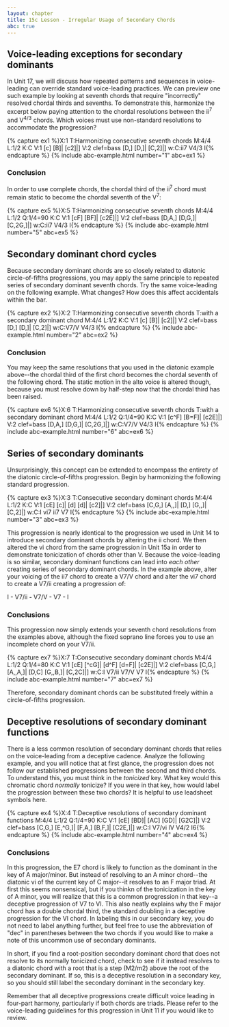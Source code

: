 ```yaml
---
layout: chapter
title: 15c Lesson - Irregular Usage of Secondary Chords
abc: true
---
```


## Voice-leading exceptions for secondary dominants

In Unit 17, we will discuss how repeated patterns and sequences in voice-leading can override standard voice-leading practices. We can preview one such example by looking at seventh chords that require "incorrectly" resolved chordal thirds and sevenths. To demonstrate this, harmonize the excerpt below paying attention to the chordal resolutions between the ii<sup>7</sup> and V<sup>4/3</sup> chords. Which voices must use non-standard resolutions to accommodate the progression?

{% capture ex1 %}X:1
T:Harmonizing consecutive seventh chords
M:4/4
L:1/2
K:C
V:1
[c] [B]| [c2]|]
V:2 clef=bass
[D,] [D,]| [C,2]|]
w:C:ii7 V4/3 I{% endcapture %}
{% include abc-example.html number="1" abc=ex1 %}

### Conclusion

In order to use complete chords, the chordal third of the ii<sup>7</sup> chord must remain static to become the chordal seventh of the V<sup>7</sup>:

{% capture ex5 %}X:5
T:Harmonizing consecutive seventh chords
M:4/4
L:1/2
Q:1/4=90
K:C
V:1
[cF] [BF]| [c2E]|]
V:2 clef=bass
[D,A,] [D,G,]| [C,2G,]|]
w:C:ii7 V4/3 I{% endcapture %}
{% include abc-example.html number="5" abc=ex5 %}


## Secondary dominant chord cycles

Because secondary dominant chords are so closely related to diatonic circle-of-fifths progressions, you may apply the same principle to repeated series of secondary dominant seventh chords. Try the same voice-leading on the following example. What changes? How does this affect accidentals within the bar.

{% capture ex2 %}X:2
T:Harmonizing consecutive seventh chords
T:with a secondary dominant chord
M:4/4
L:1/2
K:C
V:1
[c] [B]| [c2]|]
V:2 clef=bass
[D,] [D,]| [C,2]|]
w:C:V7/V V4/3 I{% endcapture %}
{% include abc-example.html number="2" abc=ex2 %}

### Conclusion

You may keep the same resolutions that you used in the diatonic example above--the chordal third of the first chord becomes the chordal seventh of the following chord. The static motion in the alto voice is altered though, because you must resolve down by half-step now that the chordal third has been raised.

{% capture ex6 %}X:6
T:Harmonizing consecutive seventh chords
T:with a secondary dominant chord
M:4/4
L:1/2
Q:1/4=90
K:C
V:1
[c^F] [B=F]| [c2E]|]
V:2 clef=bass
[D,A,] [D,G,]| [C,2G,]|]
w:C:V7/V V4/3 I{% endcapture %}
{% include abc-example.html number="6" abc=ex6 %}

## Series of secondary dominants

Unsurprisingly, this concept can be extended to encompass the entirety of the diatonic circle-of-fifths progression. Begin by harmonizing the following standard progression.

{% capture ex3 %}X:3
T:Consecutive secondary dominant chords
M:4/4
L:1/2
K:C
V:1
[cE] [c]| [d] [d]| [c2]|]
V:2 clef=bass
[C,G,] [A,,]| [D,] [G,,]| [C,2]|]
w:C:I vi7 ii7 V7 I{% endcapture %}
{% include abc-example.html number="3" abc=ex3 %}

This progression is nearly identical to the progression we used in Unit 14 to introduce secondary dominant chords by altering the ii chord. We then altered the vi chord from the same progression in Unit 15a in order to demonstrate tonicization of chords other than V. Because the voice-leading is so similar, secondary dominant functions can lead into *each other* creating series of secondary dominant chords. In the example above, alter your voicing of the ii7 chord to create a V7/V chord and alter the vi7 chord to create a V7/ii creating a progression of:

I - V7/ii - V7/V - V7 - I

### Conclusions

This progression now simply extends your seventh chord resolutions from the examples above, although the fixed soprano line forces you to use an incomplete chord on your V7/ii.

{% capture ex7 %}X:7
T:Consecutive secondary dominant chords
M:4/4
L:1/2
Q:1/4=80
K:C
V:1
[cE] [^cG]| [d^F] [d=F]| [c2E]|]
V:2 clef=bass
[C,G,] [A,,A,]| [D,C] [G,,B,]| [C,2C]|]
w:C:I V7/ii V7/V V7 I{% endcapture %}
{% include abc-example.html number="7" abc=ex7 %}

Therefore, secondary dominant chords can be substituted freely within a circle-of-fifths progression.

## Deceptive resolutions of secondary dominant functions

There is a less common resolution of secondary dominant chords that relies on the voice-leading from a deceptive cadence. Analyze the following example, and you will notice that at first glance, the progression does not follow our established progressions between the second and third chords. To understand this, you must think in the *tonicized* key. What key would this chromatic chord *normally* tonicize? If you were in that key, how would label the progression between these two chords? It is helpful to use leadsheet symbols here.

{% capture ex4 %}X:4
T:Deceptive resolutions of secondary dominant functions
M:4/4
L:1/2
Q:1/4=90
K:C
V:1
[cE] [BD]| [AC] [GD]| [G2C]|]
V:2 clef=bass
[C,G,] [E,^G,]| [F,A,] [B,F,]| [C2E,]|]
w:C:I V7/vi IV V4/2 I6{% endcapture %}
{% include abc-example.html number="4" abc=ex4 %}

### Conclusions

In this progression, the E7 chord is likely to function as the dominant in the key of A major/minor. But instead of resolving to an A minor chord--the diatonic vi of the current key of C major--it resolves to an F major triad. At first this seems nonsensical, but if you thinkn of the tonicization in the key of A minor, you will realize that this is a common progression in that key--a deceptive progression of V7 to VI. This also neatly explains why the F major chord has a double chordal third, the standard doubling in a deceptive progression for the VI chord. In labeling this in our secondary key, you do not need to label anything further, but feel free to use the abbreviation of "dec" in parentheses between the two chords if you would like to make a note of this uncommon use of secondary dominants.

In short, if you find a root-position secondary dominant chord that does not resolve to its normally tonicized chord, check to see if it instead resolves to a diatonic chord with a root that is a step (M2/m2) above the root of the secondary dominant. If so, this is a deceptive resolution in a secondary key, so you should still label the secondary dominant in the secondary key.

Remember that all deceptive progressions create difficult voice leading in four-part harmony, particularly if both chords are triads. Please refer to the voice-leading guidelines for this progression in Unit 11 if you would like to review.
